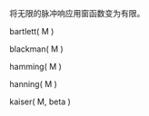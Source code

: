 将无限的脉冲响应用窗函数变为有限。

bartlett\( M \)  

blackman\( M \)

hamming\( M \)

hanning\( M \)

kaiser\( M, beta \)

